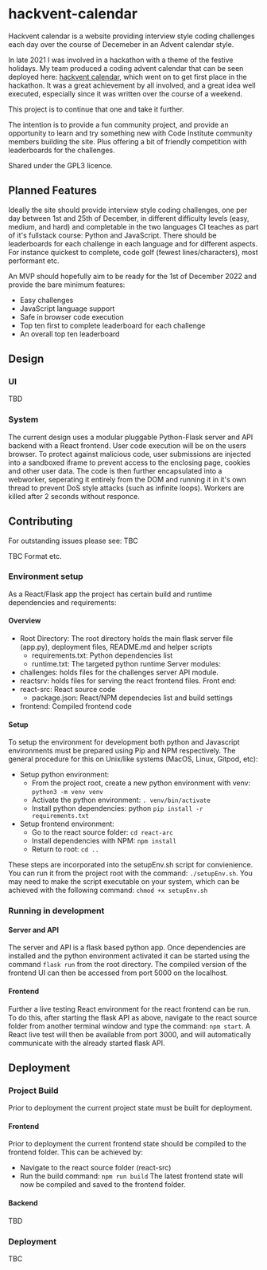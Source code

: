 # hackvent-calendar

Hackvent calendar is a website providing interview style coding challenges each day over the course of Decemeber in an Advent calendar style.

In late 2021 I was involved in a hackathon with a theme of the festive holidays. My team produced a coding advent calendar that can be seen deployed here: [hackvent calendar](https://manni8436.github.io/hackvent-calendar/), which went on to get first place in the hackathon. It was a great achievement by all involved, and a great idea well executed, especially since it was written over the course of a weekend.

This project is to continue that one and take it further.

The intention is to provide a fun community project, and provide an opportunity to learn and try something new with Code Institute community members building the site. Plus offering a bit of friendly competition with leaderboards for the challenges.

Shared under the GPL3 licence.

## Planned Features
Ideally the site should provide interview style coding challenges, one per day between 1st and 25th of December, in different difficulty levels (easy, medium, and hard) and completable in the two languages CI teaches as part of it's fullstack course: Python and JavaScript. There should be leaderboards for each challenge in each language and for different aspects. For instance quickest to complete, code golf (fewest lines/characters), most performant etc.

An MVP should hopefully aim to be ready for the 1st of December 2022 and provide the bare minimum features:
- Easy challenges
- JavaScript language support
- Safe in browser code execution
- Top ten first to complete leaderboard for each challenge
- An overall top ten leaderboard

## Design
### UI
TBD
### System
The current design uses a modular pluggable Python-Flask server and API backend with a React frontend. User code execution will be on the users browser. To protect against malicious code, user submissions are injected into a sandboxed iframe to prevent access to the enclosing page, cookies and other user data. The code is then further encapsulated into a webworker, seperating it entirely from the DOM and running it in it's own thread to prevent DoS style attacks (such as infinite loops). Workers are killed after 2 seconds without responce. 

## Contributing
For outstanding issues please see: TBC

TBC
Format etc.
### Environment setup
As a React/Flask app the project has certain build and runtime dependencies and requirements:

#### Overview
- Root Directory: The root directory holds the main flask server file (app.py), deployment files, README.md and helper scripts
  - requirements.txt: Python dependencies list
  - runtime.txt: The targeted python runtime
Server modules:
- challenges: holds files for the challenges server API module.
- reactsrv: holds files for serving the react frontend files.
Front end:
- react-src: React source code
  - package.json: React/NPM dependecies list and build settings
- frontend: Compiled frontend code

#### Setup
To setup the environment for development both python and Javascript environments must be prepared using Pip and NPM respectively.
The general procedure for this on Unix/like systems (MacOS, Linux, Gitpod, etc):
- Setup python environment:
  - From the project root, create a new python environment with venv: `python3 -m venv venv`
  - Activate the python environment: `. venv/bin/activate`
  - Install python dependencies: python `pip install -r requirements.txt`
- Setup frontend environment:
  - Go to the react source folder: `cd react-arc`
  - Install dependencies with NPM: `npm install`
  - Return to root: `cd ..`

These steps are incorporated into the setupEnv.sh script for convienience. You can run it from the project root with the command: `./setupEnv.sh`.
You may need to make the script executable on your system, which can be achieved with the following command: `chmod +x setupEnv.sh`

### Running in development
#### Server and API
The server and API is a flask based python app. Once dependencies are installed and the python environment activated it can be started using the command `flask run` from the root directory. The compiled version of the frontend UI can then be accessed from port 5000 on the localhost.
#### Frontend
Further a live testing React environment for the react frontend can be run. To do this, after starting the flask API as above, navigate to the react source folder from another terminal window and type the command: `npm start`. A React live test will then be available from port 3000, and will automatically communicate with the already started flask API.

## Deployment
### Project Build
Prior to deployment the current project state must be built for deployment.
#### Frontend
Prior to deployment the current frontend state should be compiled to the frontend folder. This can be achieved by:
- Navigate to the react source folder (react-src)
- Run the build command: `npm run build`
The latest frontend state will now be compiled and saved to the frontend folder.

#### Backend
TBD
### Deployment
TBC